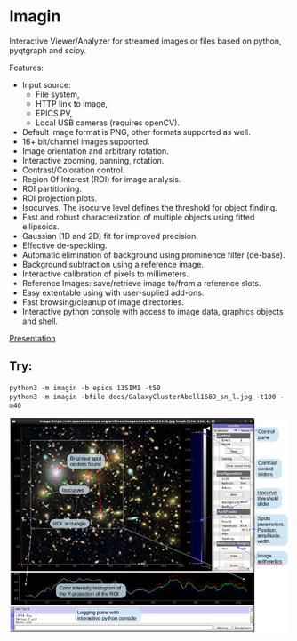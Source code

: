 # Imagin
Interactive Viewer/Analyzer for streamed images or files based on python, pyqtgraph and scipy.

Features:
+ Input source: 
    * File system, 
    * HTTP link to image,
    * EPICS PV,
    * Local USB cameras (requires openCV).
+ Default image format is PNG, other formats supported as well.
+ 16+ bit/channel images supported.
+ Image orientation and arbitrary rotation.
+ Interactive zooming, panning, rotation.
+ Contrast/Coloration control.
+ Region Of Interest (ROI) for image analysis.
+ ROI partitioning. 
+ ROI projection plots.
+ Isocurves. The isocurve level defines the threshold for object finding.
+ Fast and robust characterization of multiple objects using fitted ellipsoids.
+ Gaussian (1D and 2D) fit for improved precision.
+ Effective de-speckling.
+ Automatic elimination of background using prominence filter (de-base).
+ Background subtraction using a reference image.
+ Interactive calibration of pixels to millimeters.
+ Reference Images: save/retrieve image to/from a reference slots.
+ Easy extentable using with user-suplied add-ons.
+ Fast browsing/cleanup of image directories.
+ Interactive python console with access to image data, graphics objects and shell.

[Presentation](docs/Slides_from_ICALEPCS-2019.pdf)
## Try:
    python3 -m imagin -b epics 13SIM1 -t50
    python3 -m imagin -bfile docs/GalaxyClusterAbell1689_sn_l.jpg -t100 -m40
![](docs/imagin_screenshot.png)

